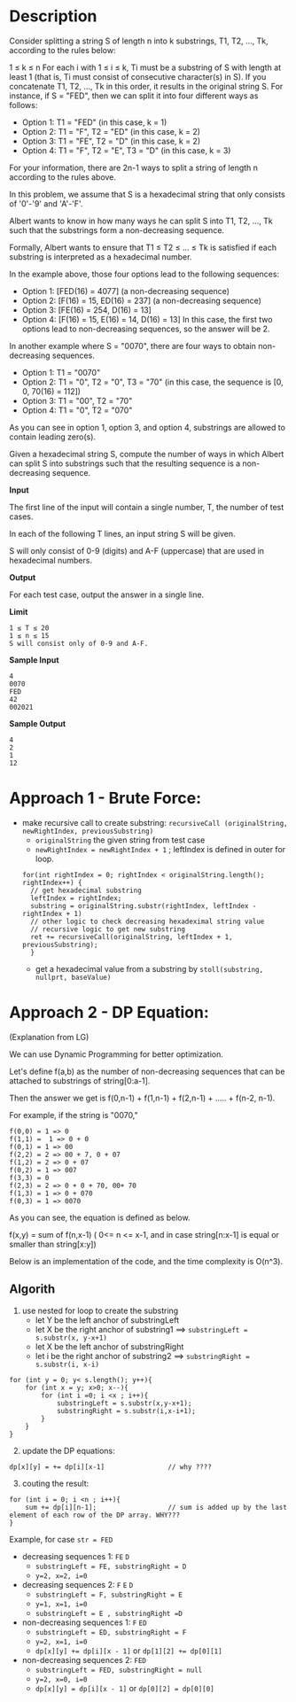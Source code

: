 # Description
Consider splitting a string S of length n into k substrings, T1, T2, ..., Tk, according to the rules below:

1 ≤ k ≤ n
For each i with 1 ≤ i ≤ k, Ti must be a substring of S with length at least 1 (that is, Ti must consist of consecutive character(s) in S).
If you concatenate T1, T2, ..., Tk in this order, it results in the original string S.
For instance, if S = "FED", then we can split it into four different ways as follows:

- Option 1: T1 = "FED" (in this case, k = 1)
- Option 2: T1 = "F", T2 = "ED" (in this case, k = 2)
- Option 3: T1 = "FE", T2 = "D" (in this case, k = 2)
- Option 4: T1 = "F", T2 = "E", T3 = "D" (in this case, k = 3)

For your information, there are 2n-1 ways to split a string of length n according to the rules above.

In this problem, we assume that S is a hexadecimal string that only consists of '0'-'9' and 'A'-'F'.

Albert wants to know in how many ways he can split S into T1, T2, ..., Tk such that the substrings form a non-decreasing sequence.

Formally, Albert wants to ensure that T1 ≤ T2 ≤ ... ≤ Tk is satisfied if each substring is interpreted as a hexadecimal number.

In the example above, those four options lead to the following sequences:

- Option 1: [FED(16) = 4077] (a non-decreasing sequence)
- Option 2: [F(16) = 15, ED(16) = 237] (a non-decreasing sequence)
- Option 3: [FE(16) = 254, D(16) = 13]
- Option 4: [F(16) = 15, E(16) = 14, D(16) = 13]
In this case, the first two options lead to non-decreasing sequences, so the answer will be 2.

In another example where S = "0070", there are four ways to obtain non-decreasing sequences.

- Option 1: T1 = "0070"
- Option 2: T1 = "0", T2 = "0", T3 = "70" (in this case, the sequence is [0, 0, 70(16) = 112])
- Option 3: T1 = "00", T2 = "70"
- Option 4: T1 = "0", T2 = "070"

As you can see in option 1, option 3, and option 4, substrings are allowed to contain leading zero(s).

Given a hexadecimal string S, compute the number of ways in which Albert can split S into substrings such that the resulting sequence is a non-decreasing sequence.

**Input**

The first line of the input will contain a single number, T, the number of test cases.

In each of the following T lines, an input string S will be given.

S will only consist of 0-9 (digits) and A-F (uppercase) that are used in hexadecimal numbers.

**Output**

For each test case, output the answer in a single line.

**Limit**
```
1 ≤ T ≤ 20
1 ≤ n ≤ 15
S will consist only of 0-9 and A-F.
```

**Sample Input**
```
4
0070
FED
42
002021
```
**Sample Output**
```
4
2
1
12
```
# Approach 1 - Brute Force:
* make recursive call to create substring: `recursiveCall (originalString, newRightIndex, previousSubstring)`
  - `originalString` the given string from test case
  - `newRightIndex = newRightIndex + 1` ; leftIndex is defined in outer for loop.
  ```
  for(int rightIndex = 0; rightIndex < originalString.length(); rightIndex++) {
    // get hexadecimal substring
    leftIndex = rightIndex;
    substring = originalString.substr(rightIndex, leftIndex - rightIndex + 1)
    // other logic to check decreasing hexadeximal string value
    // recursive logic to get new substring
    ret += recursiveCall(originalString, leftIndex + 1, previousSubstring);
    }
  ```
  - get a hexadecimal value from a substring by `stoll(substring, nullprt, baseValue)`

# Approach 2 - DP Equation:
(Explanation from LG)

We can use Dynamic Programming for better optimization.

Let's define f(a,b) as the number of non-decreasing sequences that can be attached to substrings of string[0:a-1].

Then the answer we get is f(0,n-1) + f(1,n-1) + f(2,n-1) + ..... + f(n-2, n-1).

For example, if the string is "0070,"

```
f(0,0) = 1 => 0
f(1,1) =  1 => 0 + 0
f(0,1) = 1 => 00
f(2,2) = 2 => 00 + 7, 0 + 07
f(1,2) = 2 => 0 + 07
f(0,2) = 1 => 007
f(3,3) = 0
f(2,3) = 2 => 0 + 0 + 70, 00+ 70
f(1,3) = 1 => 0 + 070
f(0,3) = 1 => 0070
```

As you can see, the equation is defined as below.

f(x,y) = sum of f(n,x-1) ( 0<= n <= x-1, and in case string[n:x-1] is equal or smaller than string[x:y])

Below is an implementation of the code, and the time complexity is O(n^3).

## Algorith
1. use nested for loop to create the substring
    - let Y be the left anchor of substringLeft
    - let X be the right anchor of substring1 ==> `substringLeft = s.substr(x, y-x+1)`
    - let X be the left anchor of substringRight
    - let i be the right anchor of substring2 ==> `substringRight = s.substr(i, x-i)`
```
for (int y = 0; y< s.length(); y++){
    for (int x = y; x>0; x--){
        for (int i =0; i <x ; i++){
            substringLeft = s.substr(x,y-x+1);
            substringRight = s.substr(i,x-i+1);
        }
    }
}
```
2. update the DP equations:

```
dp[x][y] = += dp[i][x-1]                // why ????
```

3. couting the result:

```
for (int i = 0; i <n ; i++){
    sum += dp[i][n-1];                  // sum is added up by the last element of each row of the DP array. WHY???
}
```
Example, for case `str = FED`

* decreasing sequences 1: `FE` `D`
    - `substringLeft = FE, substringRight = D`
    - `y=2, x=2, i=0`
* decreasing sequences 2: `F` `E` `D`
    - `substringLeft = F, substringRight = E`
    - `y=1, x=1, i=0`
    - `substringLeft = E , substringRight =D`
* non-decreasing sequences 1: `F` `ED`
    - `substringLeft = ED, substringRight = F`
    - `y=2, x=1, i=0`
    - `dp[x][y] += dp[i][x - 1]` or `dp[1][2] += dp[0][1]`
* non-decreasing sequences 2: `FED`
    - `substringLeft = FED, substringRight = null`
    - `y=2, x=0, i=0`
    - `dp[x][y] = dp[i][x - 1]` or `dp[0][2] = dp[0][0]`